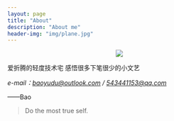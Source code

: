 ```yaml
---
layout: page
title: "About"
description: "About me"
header-img: "img/plane.jpg"
---
```


<center>
    <p><img src="http://dreamofbook.qiniudn.com/Zero.png" align="center"></p>
</center>





爱折腾的轻度技术宅 感悟很多下笔很少的小文艺

*e-mail：baoyudu@outlook.com / 543441153@qq.com*

——Bao


> Do the most true self.

